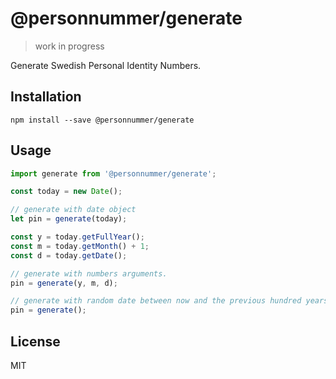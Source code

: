 # @personnummer/generate

> work in progress

Generate Swedish Personal Identity Numbers.

## Installation

```
npm install --save @personnummer/generate
```

## Usage

```js
import generate from '@personnummer/generate';

const today = new Date();

// generate with date object
let pin = generate(today);

const y = today.getFullYear();
const m = today.getMonth() + 1;
const d = today.getDate();

// generate with numbers arguments.
pin = generate(y, m, d);

// generate with random date between now and the previous hundred years and the next hundred years.
pin = generate();
```

## License

MIT